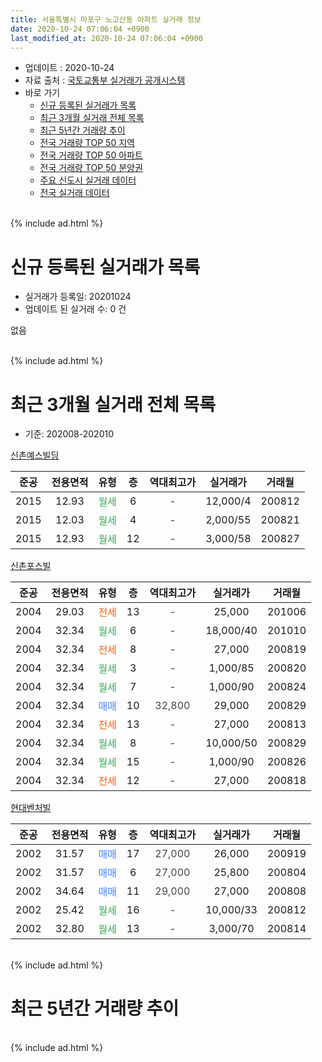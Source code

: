 ```yaml
---
title: 서울특별시 마포구 노고산동 아파트 실거래 정보
date: 2020-10-24 07:06:04 +0900
last_modified_at: 2020-10-24 07:06:04 +0900
---
```


* 업데이트 : 2020-10-24
* 자료 출처 : [국토교통부 실거래가 공개시스템](http://rt.molit.go.kr)
* 바로 가기
    * [신규 등록된 실거래가 목록](#신규-등록된-실거래가-목록)
    * [최근 3개월 실거래 전체 목록](#최근-3개월-실거래-전체-목록)
    * [최근 5년간 거래량 추이](#최근-5년간-거래량-추이)
    * [전국 거래량 TOP 50 지역](https://inasie.github.io/apt-trade-info/최근-3개월-전국에서-가장-거래가-많이-발생한-지역)
    * [전국 거래량 TOP 50 아파트](https://inasie.github.io/apt-trade-info/최근-3개월-전국에서-가장-거래가-많이-발생한-아파트)
    * [전국 거래량 TOP 50 분양권](https://inasie.github.io/apt-trade-info/최근-3개월-전국에서-가장-거래가-많이-발생한-분양권)
    * [주요 신도시 실거래 데이터](https://inasie.github.io/apt-trade-info/주요-신도시)
    * [전국 실거래 데이터](https://inasie.github.io/apt-trade-info/전국)
<br>
{% include ad.html %}
<br>

# 신규 등록된 실거래가 목록
* 실거래가 등록일: 20201024
* 업데이트 된 실거래 수: 0 건

없음

<br>
{% include ad.html %}
<br>

# 최근 3개월 실거래 전체 목록
* 기준: 202008-202010


[신촌예스빌딩](https://search.naver.com/search.naver?query=%EC%84%9C%EC%9A%B8%ED%8A%B9%EB%B3%84%EC%8B%9C+%EB%A7%88%ED%8F%AC%EA%B5%AC+%EB%85%B8%EA%B3%A0%EC%82%B0%EB%8F%99+%EC%8B%A0%EC%B4%8C%EC%98%88%EC%8A%A4%EB%B9%8C%EB%94%A9)

|준공|전용면적|유형|층|역대최고가|실거래가|거래월|
|:---:|:---:|:---:|:---:|:---:|:---:|:---:|
|2015|12.93|<span style="color:#34a853">월세</span>|6|<span style="color:#444444">-</span>|12,000/4|200812|
|2015|12.03|<span style="color:#34a853">월세</span>|4|<span style="color:#444444">-</span>|2,000/55|200821|
|2015|12.93|<span style="color:#34a853">월세</span>|12|<span style="color:#444444">-</span>|3,000/58|200827|

[신촌포스빌](https://search.naver.com/search.naver?query=%EC%84%9C%EC%9A%B8%ED%8A%B9%EB%B3%84%EC%8B%9C+%EB%A7%88%ED%8F%AC%EA%B5%AC+%EB%85%B8%EA%B3%A0%EC%82%B0%EB%8F%99+%EC%8B%A0%EC%B4%8C%ED%8F%AC%EC%8A%A4%EB%B9%8C)

|준공|전용면적|유형|층|역대최고가|실거래가|거래월|
|:---:|:---:|:---:|:---:|:---:|:---:|:---:|
|2004|29.03|<span style="color:#ff5a00">전세</span>|13|<span style="color:#444444">-</span>|25,000|201006|
|2004|32.34|<span style="color:#34a853">월세</span>|6|<span style="color:#444444">-</span>|18,000/40|201010|
|2004|32.34|<span style="color:#ff5a00">전세</span>|8|<span style="color:#444444">-</span>|27,000|200819|
|2004|32.34|<span style="color:#34a853">월세</span>|3|<span style="color:#444444">-</span>|1,000/85|200820|
|2004|32.34|<span style="color:#34a853">월세</span>|7|<span style="color:#444444">-</span>|1,000/90|200824|
|2004|32.34|<span style="color:#4285f3">매매</span>|10|<span style="color:#444444">32,800</span>|29,000|200829|
|2004|32.34|<span style="color:#ff5a00">전세</span>|13|<span style="color:#444444">-</span>|27,000|200813|
|2004|32.34|<span style="color:#34a853">월세</span>|8|<span style="color:#444444">-</span>|10,000/50|200829|
|2004|32.34|<span style="color:#34a853">월세</span>|15|<span style="color:#444444">-</span>|1,000/90|200826|
|2004|32.34|<span style="color:#ff5a00">전세</span>|12|<span style="color:#444444">-</span>|27,000|200818|

[현대벤처빌](https://search.naver.com/search.naver?query=%EC%84%9C%EC%9A%B8%ED%8A%B9%EB%B3%84%EC%8B%9C+%EB%A7%88%ED%8F%AC%EA%B5%AC+%EB%85%B8%EA%B3%A0%EC%82%B0%EB%8F%99+%ED%98%84%EB%8C%80%EB%B2%A4%EC%B2%98%EB%B9%8C)

|준공|전용면적|유형|층|역대최고가|실거래가|거래월|
|:---:|:---:|:---:|:---:|:---:|:---:|:---:|
|2002|31.57|<span style="color:#4285f3">매매</span>|17|<span style="color:#444444">27,000</span>|26,000|200919|
|2002|31.57|<span style="color:#4285f3">매매</span>|6|<span style="color:#444444">27,000</span>|25,800|200804|
|2002|34.64|<span style="color:#4285f3">매매</span>|11|<span style="color:#444444">29,000</span>|27,000|200808|
|2002|25.42|<span style="color:#34a853">월세</span>|16|<span style="color:#444444">-</span>|10,000/33|200812|
|2002|32.80|<span style="color:#34a853">월세</span>|13|<span style="color:#444444">-</span>|3,000/70|200814|


<br>
{% include ad.html %}
<br>

# 최근 5년간 거래량 추이


<div style="width:100%;">
    <canvas id="deal_progress" height="200"></canvas>
</div>

<script>
new Chart(document.getElementById("deal_progress"), {
    type: 'line',
    data: {
        labels: ['201510','201511','201512','201601','201602','201603','201604','201605','201606','201607','201608','201609','201610','201611','201612','201701','201702','201703','201704','201705','201706','201707','201708','201709','201710','201711','201712','201801','201802','201803','201804','201805','201806','201807','201808','201809','201810','201811','201812','201901','201902','201903','201904','201905','201906','201907','201908','201909','201910','201911','201912','202001','202002','202003','202004','202005','202006','202007','202008','202009','202010'],
        datasets: [{
            label: '매매',
            pointRadius: 1,
            data: [2, 3, 1, 3, 0, 2, 0, 2, 4, 3, 0, 0, 0, 0, 6, 2, 5, 1, 9, 3, 2, 3, 1, 0, 0, 3, 6, 7, 6, 2, 3, 1, 2, 1, 1, 2, 3, 2, 1, 1, 1, 1, 0, 0, 0, 1, 3, 1, 2, 8, 3, 1, 1, 2, 5, 1, 1, 2, 3, 1, 0],
            borderColor: "rgba(255, 201, 14, 1)",
            backgroundColor: "rgba(255, 201, 14, 0.5)",
            fill: false,
            lineTension: 0
        },{
            label: '전월세',
            pointRadius: 1,
            data: [3, 4, 16, 10, 9, 8, 4, 4, 6, 6, 5, 2, 11, 6, 7, 12, 12, 3, 1, 4, 5, 10, 4, 5, 5, 6, 19, 8, 18, 8, 3, 5, 4, 5, 5, 5, 3, 12, 19, 18, 6, 5, 2, 3, 12, 9, 8, 6, 9, 6, 17, 15, 15, 1, 8, 3, 9, 5, 12, 0, 2],
            borderColor: "rgba(0, 141, 185, 1)",
            backgroundColor: "rgba(0, 141, 185, 0.5)",
            fill: false,
            lineTension: 0
        }
        ]
    },
    options: {
        responsive: true,
        title: {
            display: false
        },
        tooltips: {
            mode: 'index',
            intersect: false
        },
        hover: {
            mode: 'nearest',
            intersect: true
        },
        scales: {
            xAxes: [{
                display: true,
                scaleLabel: {
                    display: true,
                    labelString: '년/월'
                }
            }],
            yAxes: [{
                display: true,
                ticks: {
                    suggestedMin: 0,
                },
                scaleLabel: {
                    display: true,
                    labelString: '실거래 수'
                }
            }]
        }
    }
});

</script>


<br>
{% include ad.html %}
<br>

